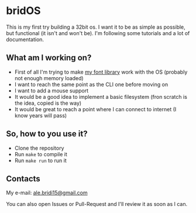 # bridOS

This is my first try building a 32bit os. I want it to be as simple as possible, but functional (it isn't and won't be).
I'm following some tutorials and a lot of documentation.

## What am I working on?

- First of all I'm trying to make [my font library](https://github.com/Bridiro/sw-lib-font) work with the OS (probably not enough memory loaded)
- I want to reach the same point as the CLI one before moving on
- I want to add a mouse support
- It would be a good idea to implement a basic filesystem (fron scratch is the idea, copied is the way)
- It would be great to reach a point where I can connect to internet (I know years will pass)

## So, how to you use it?

- Clone the repository
- Run `make` to compile it
- Run `make run` to run it

## Contacts

My e-mail: ale.bridi15@gmail.com

You can also open Issues or Pull-Request and I'll review it as soon as I can.
